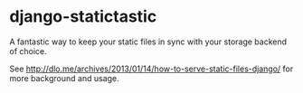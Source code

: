 django-statictastic
===================

A fantastic way to keep your static files in sync with your storage backend of
choice.

See http://dlo.me/archives/2013/01/14/how-to-serve-static-files-django/ for more background and usage.
